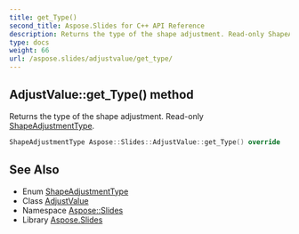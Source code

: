 ```yaml
---
title: get_Type()
second_title: Aspose.Slides for C++ API Reference
description: Returns the type of the shape adjustment. Read-only ShapeAdjustmentType.
type: docs
weight: 66
url: /aspose.slides/adjustvalue/get_type/
---
```

## AdjustValue::get_Type() method


Returns the type of the shape adjustment. Read-only [ShapeAdjustmentType](../../shapeadjustmenttype/).

```cpp
ShapeAdjustmentType Aspose::Slides::AdjustValue::get_Type() override
```

## See Also

* Enum [ShapeAdjustmentType](../../shapeadjustmenttype/)
* Class [AdjustValue](../)
* Namespace [Aspose::Slides](../../)
* Library [Aspose.Slides](../../../)